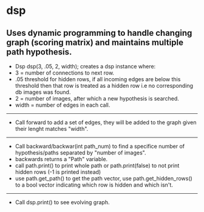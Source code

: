 # dsp

Uses dynamic programming to handle changing graph (scoring matrix) and maintains multiple path hypothesis.
------------------------------------------------------------------------------------------------------------------------------------
- Dsp dsp(3, .05, 2, width); creates a dsp instance where:
- 3 = number of connections to next row.
- .05 threshold for hidden rows, if all incoming edges are below this threshold then that row is treated as a hidden row i.e no corresponding db images was found.
- 2 = number of images, after which a new hypothesis is searched.
- width = number of edges in each call.

------------------------------------------------------------------------------------------------------------------------------------

- Call forward to add a set of edges, they will be added to the graph given their lenght matches "width".

------------------------------------------------------------------------------------------------------------------------------------

- Call backward/backwar(int path_num) to find a specifice number of hypothesis/paths separated by "number of images".
- backwards returns a "Path" variable.
- call path.print() to print whole path or path.print(false) to not print hidden rows (-1 is printed instead)
- use path.get_path() to get the path vector, use path.get_hidden_rows() to a bool vector indicating which row is hidden and which isn't.

------------------------------------------------------------------------------------------------------------------------------------
- Call dsp.print() to see evolving graph.
